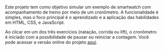 Este projeto tem como objetivo simular um exemplo de smartwatch com acompanhamento de treino por meio de um cronômetro.
A funcionalidade é simples, mas o foco principal é o aprendizado e a aplicação das habilidades em HTML, CSS, e JavaScript.

Ao clicar em um dos três exercícios (natação, corrida ou lift), o cronômetro é iniciado com a possibilidade de pausar ou reiniciar a contagem.
Você pode acessar a versão online do projeto [aqui](https://web-smartfit-tela-project-gabriel.netlify.app/).
